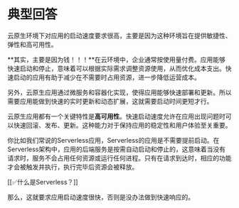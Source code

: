 # 典型回答


云原生环境下对应用的启动速度要求很高，主要是因为这种环境旨在提供敏捷性、弹性和高可用性。



**其实，主要是因为钱！！！**在云环境中，企业通常按使用量付费。应用能够快速启动和停止，意味着可以根据实际需求调整资源使用，从而优化成本支出。快速启动的应用有助于减少在不需要时占用资源，进一步降低运营成本。



另外，云原生应用通过微服务和容器化实现，使得应用能够快速部署和更新。所以需要应用能做到快速的实时更新和动态扩展，这就需要启动时间更短才行。



云原生应用都有一个关键特性是**高可用性**。快速启动速度允许在应用出现问题时可以快速回滚、发布、更新。这种能力对于保持应用的稳定性和用户体验至关重要。



你比如我们常说的Serverless应用，Serverless的应用是不需要提前启动。在Serverless架构中，应用的后端服务是按需自动启动和停止的，这意味着当没有请求时，服务不会占用任何资源或运行任何进程。只有在请求到达时，相应的功能才会被触发并执行，执行完毕后资源会被释放。



[[✅什么是Serverless？]]



那么，这就要求应用启动速度很快，否则是没办法做到快速响应的。

